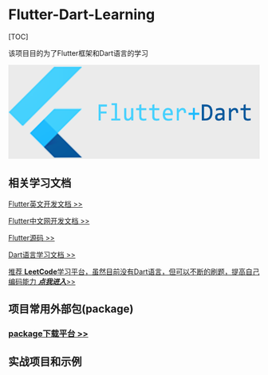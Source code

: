 # Flutter-Dart-Learning

[TOC]

该项目目的为了Flutter框架和Dart语言的学习

![](https://github.com/isRaining/Flutter-Dart-Learning/blob/master/images/Flutter_Dart.png)


## 相关学习文档
[Flutter英文开发文档 >>](https://flutter.io/docs)

[Flutter中文网开发文档 >>](https://flutterchina.club/docs/)

[Flutter源码 >>](https://github.com/flutter/flutter)

[Dart语言学习文档 >>](https://www.dartlang.org/)

[推荐 **LeetCode**学习平台，虽然目前没有Dart语言，但可以不断的刷题，提高自己编码能力  ***点我进入***>>](https://leetcode.com)

## 项目常用外部包(package)   

### [package下载平台 >>](https://pub.dartlang.org/)  



## 实战项目和示例

